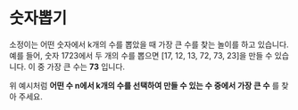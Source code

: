 # 숫자뽑기
소정이는 어떤 숫자에서 k개의 수를 뽑았을 때 가장 큰 수를 찾는 놀이를 하고 있습니다. 
예를 들어, 숫자 1723에서 두 개의 수를 뽑으면 [17, 12, 13, 72, 73, 23]을 만들 수 있습니다.
이 중 가장 큰 수는 **73** 입니다.

위 예시처럼 **어떤 수 n에서 k개의 수를 선택하여 만들 수 있는 수 중에서 가장 큰 수** 를 찾아 주세요.